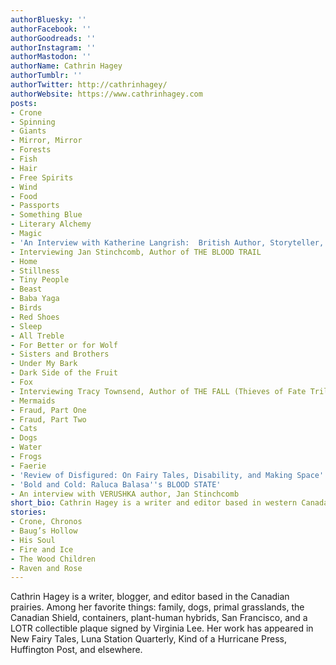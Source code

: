 ```yaml
---
authorBluesky: ''
authorFacebook: ''
authorGoodreads: ''
authorInstagram: ''
authorMastodon: ''
authorName: Cathrin Hagey
authorTumblr: ''
authorTwitter: http://cathrinhagey/
authorWebsite: https://www.cathrinhagey.com
posts:
- Crone
- Spinning
- Giants
- Mirror, Mirror
- Forests
- Fish
- Hair
- Free Spirits
- Wind
- Food
- Passports
- Something Blue
- Literary Alchemy
- Magic
- 'An Interview with Katherine Langrish:  British Author, Storyteller, and Folklorist'
- Interviewing Jan Stinchcomb, Author of THE BLOOD TRAIL
- Home
- Stillness
- Tiny People
- Beast
- Baba Yaga
- Birds
- Red Shoes
- Sleep
- All Treble
- For Better or for Wolf
- Sisters and Brothers
- Under My Bark
- Dark Side of the Fruit
- Fox
- Interviewing Tracy Townsend, Author of THE FALL (Thieves of Fate Trilogy, Book Two)
- Mermaids
- Fraud, Part One
- Fraud, Part Two
- Cats
- Dogs
- Water
- Frogs
- Faerie
- 'Review of Disfigured: On Fairy Tales, Disability, and Making Space'
- 'Bold and Cold: Raluca Balasa''s BLOOD STATE'
- An interview with VERUSHKA author, Jan Stinchcomb
short_bio: Cathrin Hagey is a writer and editor based in western Canada.
stories:
- Crone, Chronos
- Baug’s Hollow
- His Soul
- Fire and Ice
- The Wood Children
- Raven and Rose
---
```


Cathrin Hagey is a writer, blogger, and editor based in the Canadian prairies. Among her favorite things: family, dogs, primal grasslands, the Canadian Shield, containers, plant-human hybrids, San Francisco, and a LOTR collectible plaque signed by Virginia Lee. Her work has appeared in New Fairy Tales, Luna Station Quarterly, Kind of a Hurricane Press, Huffington Post, and elsewhere.